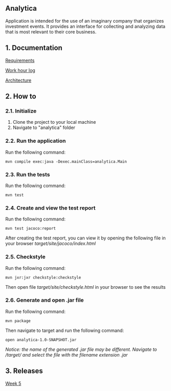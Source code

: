 ## Analytica

Application is intended for the use of an imaginary company that organizes investment events.
It provides an interface for collecting and analyzing data that is most relevant to their core business.

## 1. Documentation

[Requirements](https://github.com/MikaelTornwall/ot-harjoitustyo/tree/master/documentation/requirements.md)

[Work hour log](https://github.com/MikaelTornwall/ot-harjoitustyo/tree/master/documentation/workhours.md)

[Architecture](https://github.com/MikaelTornwall/ot-harjoitustyo/tree/master/documentation/architecture.md)

## 2. How to

### 2.1. Initialize

1. Clone the project to your local machine
2. Navigate to "analytica" folder

### 2.2. Run the application

Run the following command:

`mvn compile exec:java -Dexec.mainClass=analytica.Main`

### 2.3. Run the tests

Run the following command:

`mvn test`

### 2.4. Create and view the test report

Run the following command:

`mvn test jacoco:report`

After creating the test report, you can view it by opening the following file in your browser _target/site/jacoco/index.html_

### 2.5. Checkstyle

Run the following command:

`mvn jxr:jxr checkstyle:checkstyle`

Then open file _target/site/checkstyle.html_ in your browser to see the results

### 2.6. Generate and open .jar file

Run the following command:

`mvn package`

Then navigate to target and run the following command:

`open analytica-1.0-SNAPSHOT.jar`

_Notice: the name of the generated .jar file may be different. Navigate to /target/ and select the file with the filename extension .jar_  

## 3. Releases

[Week 5](https://github.com/MikaelTornwall/ot-harjoitustyo/releases)
